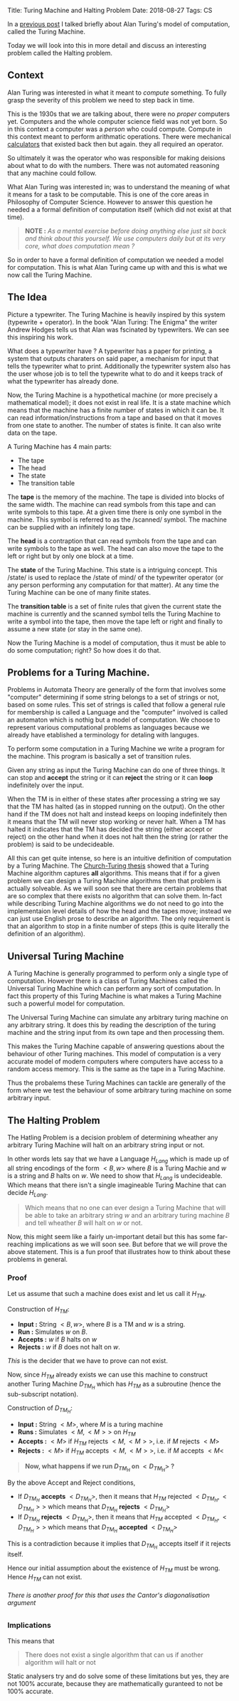 Title: Turing Machine and Halting Problem 
Date: 2018-08-27
Tags: CS



In a [previous
post](https://signalshore.github.io/blog/Lambda-Calculus-Part-2.html)
I talked briefly about Alan Turing's model of computation, called the
Turing Machine.

Today we will look into this in more detail and discuss an interesting
problem called the Halting problem.

## Context
Alan Turing was interested in what it meant to *compute* something. 
To fully grasp the severity of this problem we need to step back in time. 

This is the 1930s that we are talking about, there were no *proper*
computers yet. Computers and the whole computer science field was not
yet born. So in this context a computer was a *person* who could
compute.  Compute in this context meant to perform arithmatic
operations. There were mechanical
[calculators](https://en.wikipedia.org/wiki/Mechanical_calculator) that
existed back then but again. they all required an operator.

So ultimately it was the operator who was responsible for making
deisions about what to do with the numbers. There was not automated
reasoning that any machine could follow.

What Alan Turing was interested in; was to understand the meaning of
what it means for a task to be computable. This is one of the core
areas in Philosophy of Computer Science. However to answer this
question he needed a a formal definition of computation itself (which
did not exist at that time). 

> **NOTE :** *As a mental exercise before doing anything else just sit back and
think about this yourself. We use computers daily but at its very
core, what does computation mean ?*

So in order to have a formal definition of computation we needed a
model for computation. This is what Alan Turing came up with and this
is what we now call the Turing Machine.

## The Idea
Picture a typewriter.  The Turing Machine is heavily inspired by this
system (typewrite + operator). In the book "Alan Turing: The Enigma"
the writer Andrew Hodges tells us that Alan was fscinated by
typewriters. We can see this inspiring his work.

What does a typewriter have ? A typewriter has a paper for printing, a
system that outputs charaters on said paper, a mechanism for input
that tells the typewriter what to print.  Additionally the typewriter
system also has the user whose job is to tell the typewrite what to do
and it keeps track of what the typewriter has already done.


Now, the Turing Machine is a hypothetical machine (or more precisely a
mathematical model); it does not exist in real life. It is a state
machine which means that the machine has a finite number of states in
which it can be. It can read information/instructions from a tape and
based on that it moves from one state to another. The number of states
is finite. It can also write data on the tape.

A Turing Machine has 4 main parts:

- The tape
- The head
- The state
- The transition table

The **tape** is the memory of the machine. The tape is divided into blocks
of the same width. The machine can read symbols from this tape and can
write symbols to this tape. At a given time there is only one symbol
in the machine. This symbol is referred to as the /scanned/
symbol. The machine can be supplied with an infinitely long tape.

The **head** is a contraption that can read symbols from the tape and can
write symbols to the tape as well. The head can also move the tape to
the left or right but by only one block at a time.

The **state** of the Turing Machine. This state is a intriguing
concept. This /state/ is used to replace the /state of mind/ of the
typewriter operator (or any person performing any computation for that
matter). At any time the Turing Machine can be one of many finite
states.

The **transition table** is a set of finite rules that given the current
state the machine is currently and the scanned symbol tells the Turing
Machine to write a symbol into the tape, then move the tape left or
right and finally to assume a new state (or stay in the same one).

Now the Turing Machine is a model of computation, thus it must be
able to do some computation; right? So how does it do that. 

## Problems for a Turing Machine.
Problems in Automata Theory are generally of the form that involves
some "computer" determining if some string belongs to a set of strings
or not, based on some rules. This set of strings is called that follow
a general rule for membership is called a Language and the "computer"
involved is called an automaton which is nothig but a model of
computation. We choose to represent various computational problems as
languages because we already have etablished a terminology for
detaling with languges.

To perform some computation in a Turing Machine we write a program
for the machine. This program is basically a set of transition rules.

Given any string as input the Turing Machine can do one of three
things. It can stop and **accept** the string or it can **reject** the
string or it can **loop** indefinitely over the input.

When the TM is in either of these states after processing a string we
say that the TM has halted (as in stopped running on the output). On
the other hand if the TM does not halt and instead keeps on looping
indefinitely then it means that the TM will never stop working or
never halt. When a TM has halted it indicates that the TM has decided
the string (either accept or reject) on the other hand when it does
not halt then the string (or rather the problem) is said to be
undecideable.

All this can get quite intense, so here is an intuitive definition of
computation by a Turing
Machine. The
[Church-Turing thesis](https://en.wikipedia.org/wiki/Church%E2%80%93Turing_thesis) showed
that a Turing Machine algorithm captures **all** algorithms. This
means that if for a given problem we can design a Turing Machine
algorithms then that problem is actually solveable. As we will soon
see that there are certain problems that are so complex that there
exists no algorithm that can solve them. In-fact while describing
Turing Machine algorithms we do not need to go into the implementaion
level details of how the head and the tapes move; instead we can just
use English prose to describe an algorithm. The only requirement is
that an algorithm to stop in a finite number of steps (this is quite
literally the definition of an algorithm).

## Universal Turing Machine
A Turing Machine is generally programmed to perform only a single type
of computation. However there is a class of Turing Machines called the
Universal Turing Machine which can perform any sort of computation. In
fact this property of this Turing Machine is what makes a Turing
Machine such a powerful model for computation. 

The Universal Turing Machine can simulate any arbitrary turing machine
on any arbitrary string. It does this by reading the description of
the turing machine and the string input from its own tape and then
processing them.

This makes the Turing Machine capable of answering questions about the
behaviour of other Turing machines. This model of computation is a
very accurate model of modern computers where computers have access to
a random access memory. This is the same as the tape in a Turing
Machine.

Thus the probalems these Turing Machines can tackle are generally of
the form where we test the behaviour of some arbitrary turing machine
on some arbitrary input.

## The Halting Problem

The Hatling Problem is a decision problem of determining wheather any
arbitrary Turing Machine will halt on an arbitrary string input or
not. 

In other words lets say that we have a Language $H_{Lang}$ which is
made up of all string encodings of the form $<B,w>$ where $B$ is a
Turing Machie and $w$ is a string and $B$ halts on $w$. We need to
show that $H_{Lang}$ is undecideable. Which means that there isn't a
single imagineable Turing Machine that can decide $H_{Lang}$.

> Which means that no one can ever design a Turing Machine that will
be able to take an arbitrary string $w$ and an arbitrary turing
machine $B$ and tell wheather $B$ will halt on $w$ or not. 

Now, this might seem like a fairly un-important detail but this has
some far-reaching implications as we will soon see. But before that we
will prove the above statement. This is a fun proof that illustrates
how to think about these problems in general.

### Proof 
Let us assume that such a machine does exist and let us call it
$H_{TM}$.

Construction of $H_{TM}$:

- **Input :** String $<B,w>$, where $B$ is a TM and $w$ is a string.
- **Run :** Simulates $w$ on $B$.
- **Accepts :** $w$ if $B$ halts on $w$
- **Rejects :** $w$ if $B$ does not halt on $w$.

*This* is the decider that we have to prove can not exist.

Now, since $H_{TM}$ already exists we can use this machine to
construct another Turing Machine $D_{TM_H}$ which has $H_{TM}$ as a
subroutine (hence the sub-subscript notation).


Construction of $D_{TM_H}$:

- **Input :** String $<M>$, where $M$ is a turing machine
- **Runs :** Simulates $<M, <M>>$ on $H_{TM}$
- **Accepts :** $<M>$ if $H_{TM}$ rejects $<M, <M>>$, i.e. if $M$ rejects $<M>$
- **Rejects :** $<M>$ if $H_{TM}$ accepts $<M, <M>>$, i.e. if $M$ accepts $<M<$


> **Now, what happens if we run $D_{TM_H}$ on $<D_{TM_H}>$ ?**

By the above Accept and Reject conditions, 

- If $D_{TM_H}$ **accepts** $<D_{TM_H}>$, then it means that $H_{TM}$
  rejected $<D_{TM_H}, <D_{TM_H} >>$ which means that $D_{TM_H}$
  **rejects** $<D_{TM_H}>$
- If $D_{TM_H}$ **rejects** $<D_{TM_H}>$, then it means that $H_{TM}$
  accepted $<D_{TM_H}, <D_{TM_H} >>$ which means that $D_{TM_H}$
  **accepted** $<D_{TM_H}>$
  
This is a contradiction because it implies that $D_{TM_H}$ accepts
itself if it rejects itself.

Hence our initial assumption about the existence of $H_{TM}$ must be
wrong. Hence $H_{TM}$ can not exist.

###### There is another proof for this that uses the Cantor's diagonalisation argument ######

### Implications

This means that

> There does not exist a single algorithm that can us if another
algorithm will halt or not

Static analysers try and do solve some of these limitations but yes,
they are not 100% accurate, because they are mathematically guranteed
to not be 100% accurate.

